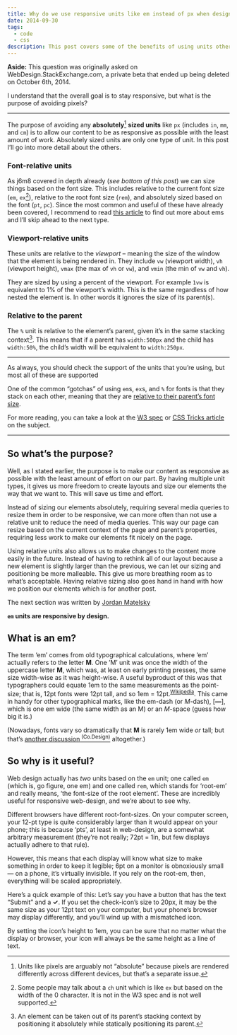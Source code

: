 ```yaml
---
title: Why do we use responsive units like em instead of px when designing responsive sites?
date: 2014-09-30
tags:
  - code
  - css
description: This post covers some of the benefits of using units other than pixels when designing responsive sites.
---
```


<script>
	import ContentAside from "$lib/components/ContentAside.svelte";
</script>

<ContentAside>
  <strong>Aside:</strong> This question was originally asked on WebDesign.StackExchange.com, a private beta that ended up being deleted on October 6th, 2014.
</ContentAside>

I understand that the overall goal is to stay responsive, but what is the purpose of avoiding pixels?

<hr>

The purpose of avoiding any **absolutely**[^1] **sized units** like `px` (includes `in`, `mm`, and `cm`) is to allow our content to be as responsive as possible with the least amount of work. Absolutely sized units are only one type of unit. In this post I’ll go into more detail about the others.

<span class="excerpt_marker"></span>

### Font-relative units

As j6m8 covered in depth already (_see bottom of this post_) we can size things based on the font size. This includes relative to the current font size (`em`, `ex`[^2]), relative to the root font size (`rem`), and absolutely sized based on the font (`pt`, `pc`). Since the most common and useful of these have already been covered, I recommend to read <a href="https://learn.scannerlicker.net/2014/07/31/so-how-much-is-an-em/">this article</a> to find out more about ems and I’ll skip ahead to the next type.

### Viewport-relative units

These units are relative to the _viewport_ – meaning the size of the window that the element is being rendered in. They include `vw` (viewport width), `vh` (viewport height), `vmax` (the max of `vh` or `vw`), and `vmin` (the min of `vw` and `vh`).

They are sized by using a percent of the viewport. For example `1vw` is equivalent to 1% of the viewport’s width. This is the same regardless of how nested the element is. In other words it ignores the size of its parent(s).

### Relative to the parent

The `%` unit is relative to the element’s parent, given it’s in the same stacking context[^3]. This means that if a parent has `width:500px` and the child has `width:50%`, the child’s width will be equivalent to `width:250px`.

<hr>

As always, you should check the support of the units that you’re using, but most all of these are supported

One of the common “gotchas” of using `em`s, `ex`s, and `%` for fonts is that they stack on each other, meaning that they are <a href="https://jsfiddle.net/4md78ake/">relative to their parent’s font size</a>.

For more reading, you can take a look at the <a href="https://www.w3.org/TR/css3-values/#absolute-lengths">W3 spec</a> or <a href="https://css-tricks.com/the-lengths-of-css/">CSS Tricks article</a> on the subject.

<hr>

## So what’s the purpose?

Well, as I stated earlier, the purpose is to make our content as responsive as possible with the least amount of effort on our part. By having multiple unit types, it gives us more freedom to create layouts and size our elements the way that we want to. This will save us time and effort.

Instead of sizing our elements absolutely, requiring several media queries to resize them in order to be responsive, we can more often than not use a relative unit to reduce the need of media queries. This way our page can resize based on the current context of the page and parent’s properties, requiring less work to make our elements fit nicely on the page.

Using relative units also allows us to make changes to the content more easily in the future. Instead of having to rethink all of our layout because a new element is slightly larger than the previous, we can let our sizing and positioning be more malleable. This give us more breathing room as to what’s acceptable. Having relative sizing also goes hand in hand with how we position our elements which is for another post.

[^1]: Units like pixels are arguably not “absolute” because pixels are rendered differently across different devices, but that’s a separate issue.
[^2]: Some people may talk about a `ch` unit which is like `ex` but based on the width of the 0 character. It is not in the W3 spec and is not well supported.
[^3]: An element can be taken out of its parent’s stacking context by positioning it absolutely while statically positioning its parent.

<ContentAside>
  The next section was written by <a href="https://jordan.matelsky.com/">Jordan Matelsky</a>
</ContentAside>

**`em` units are responsive by design.**

## What is an em?

The term ‘em’ comes from old typographical calculations, where ‘em’ actually refers to the letter **M**. One ’M’ unit was once the width of the uppercase letter **M**, which was, at least on early printing presses, the same size width-wise as it was height-wise. A useful byproduct of this was that typographers could equate 1em to the same measurements as the point-size; that is, 12pt fonts were 12pt tall, and so 1em = 12pt.<sup><a href="https://en.wikipedia.org/wiki/Em_(typography)">Wikipedia</a></sup>. This came in handy for other typographical marks, like the em-dash (or _M_-dash), [**—**], which is one em wide (the same width as an M) or an _M_-space (guess how big it is.)

(Nowadays, fonts vary so dramatically that **M** is rarely 1em wide _or_ tall; but that’s <a href="https://www.fastcodesign.com/3028436/why-garamond-wont-save-the-government-467-million-a-year">another discussion<sup> (Co.Design)</sup></a> altogether.)

## So why is it useful?

Web design actually has _two_ units based on the `em` unit; one called `em` (which is, go figure, one em) and one called `rem`, which stands for ‘root-em’ and really means, ‘the font-size of the root element’. These are incredibly useful for responsive web-design, and we’re about to see why.

Different browsers have different root-font-sizes. On your computer screen, your 12-pt type is quite considerably larger than it would appear on your phone; this is because ‘pts’, at least in web-design, are a somewhat arbitrary measurement (they’re not really; 72pt = 1in, but few displays actually adhere to that rule).

However, this means that each display will know what size to make something in order to keep it legible; 6pt on a monitor is obnoxiously small — on a phone, it’s virtually invisible. If you rely on the root-em, then, everything will be scaled appropriately.

Here’s a quick example of this: Let’s say you have a button that has the text “Submit” and a **✓**. If you set the check-icon’s size to 20px, it may be the same size as your 12pt text on your computer, but your phone’s browser may display differently, and you’ll wind up with a mismatched icon.

By setting the icon’s height to 1em, you can be sure that no matter what the display or browser, your icon will always be the same height as a line of text.
